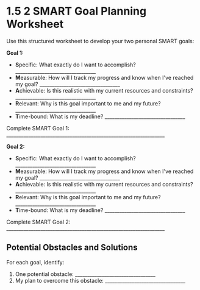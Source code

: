 # 1.5 2 SMART Goal Planning Worksheet

Use this structured worksheet to develop your two personal SMART goals:

**Goal 1:**
- **S**pecific: What exactly do I want to accomplish? _________________________________
- **M**easurable: How will I track my progress and know when I've reached my goal? _________________________________
- **A**chievable: Is this realistic with my current resources and constraints? _________________________________
- **R**elevant: Why is this goal important to me and my future? _________________________________
- **T**ime-bound: What is my deadline? _________________________________

Complete SMART Goal 1: _________________________________________________________________

**Goal 2:**
- **S**pecific: What exactly do I want to accomplish? _________________________________
- **M**easurable: How will I track my progress and know when I've reached my goal? _________________________________
- **A**chievable: Is this realistic with my current resources and constraints? _________________________________
- **R**elevant: Why is this goal important to me and my future? _________________________________
- **T**ime-bound: What is my deadline? _________________________________

Complete SMART Goal 2: _________________________________________________________________

## Potential Obstacles and Solutions

For each goal, identify:
1. One potential obstacle: _________________________________
2. My plan to overcome this obstacle: _________________________________

